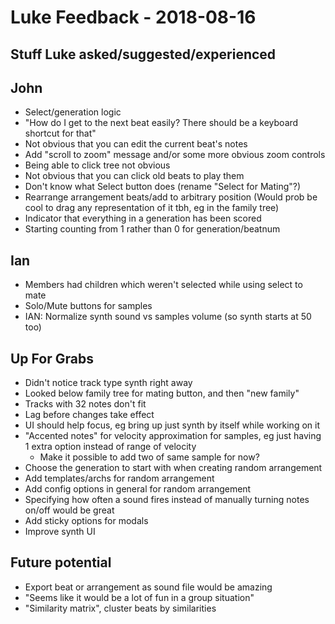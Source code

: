 Luke Feedback - 2018-08-16
==========================

Stuff Luke asked/suggested/experienced
--------------------------------------

John
----

* Select/generation logic
* "How do I get to the next beat easily? There should be a keyboard shortcut for that"
* Not obvious that you can edit the current beat's notes
* Add "scroll to zoom" message and/or some more obvious zoom controls
* Being able to click tree not obvious
* Not obvious that you can click old beats to play them
* Don't know what Select button does (rename "Select for Mating"?)
* Rearrange arrangement beats/add to arbitrary position (Would prob be cool to drag any
  representation of it tbh, eg in the family tree)
* Indicator that everything in a generation has been scored
* Starting counting from 1 rather than 0 for generation/beatnum

Ian
---

* Members had children which weren't selected while using select to mate
* Solo/Mute buttons for samples
* IAN: Normalize synth sound vs samples volume (so synth starts at 50 too)


Up For Grabs
------------

* Didn't notice track type synth right away
* Looked below family tree for mating button, and then "new family"
* Tracks with 32 notes don't fit
* Lag before changes take effect
* UI should help focus, eg bring up just synth by itself while working on it
* "Accented notes" for velocity approximation for samples, eg just having 1 extra option instead of range of velocity
    * Make it possible to add two of same sample for now?
* Choose the generation to start with when creating random arrangement
* Add templates/archs for random arrangement
* Add config options in general for random arrangement
* Specifying how often a sound fires instead of manually turning notes on/off would be great
* Add sticky options for modals
* Improve synth UI


Future potential
----------------
* Export beat or arrangement as sound file would be amazing
* "Seems like it would be a lot of fun in a group situation"
* "Similarity matrix", cluster beats by similarities
